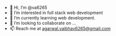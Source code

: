 - 👋 Hi, I’m @va6265
- 👀 I’m interested in full stack web development
- 🌱 I’m currently learning web development.
- 💞️ I’m looking to collaborate on ...
- 📫 Reach me at agarwal.vaibhav6265@gmail.com
<!---
va6265/va6265 is a ✨ special ✨ repository because its `README.md` (this file) appears on your GitHub profile.
You can click the Preview link to take a look at your changes.
--->
